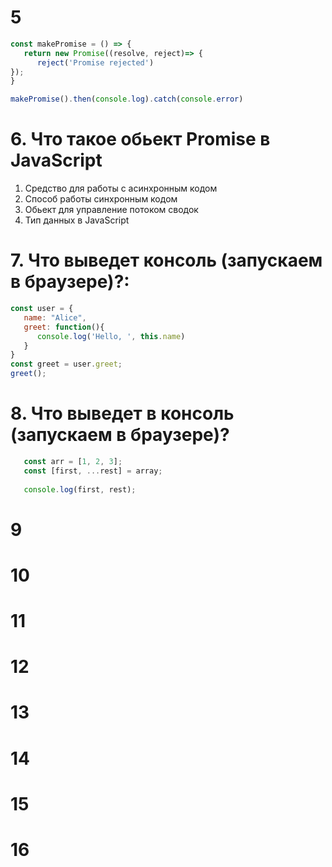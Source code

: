 # 5

```js
const makePromise = () => {
   return new Promise((resolve, reject)=> {
      reject('Promise rejected')
});
}

makePromise().then(console.log).catch(console.error)
```



# 6. Что такое обьект Promise в JavaScript

1. Средство для работы с асинхронным кодом
2. Способ работы синхронным кодом
3. Обьект для управление потоком сводок
4. Тип данных в JavaScript


# 7. Что выведет консоль (запускаем в браузере)?:

```js
const user = {
   name: "Alice",
   greet: function(){
      console.log('Hello, ', this.name)
   }
}
const greet = user.greet;
greet();
```



# 8. Что выведет в консоль (запускаем в браузере)?

```js
   const arr = [1, 2, 3];
   const [first, ...rest] = array;
   
   console.log(first, rest);
```


# 9

# 10

# 11

# 12

# 13

# 14

# 15

# 16
